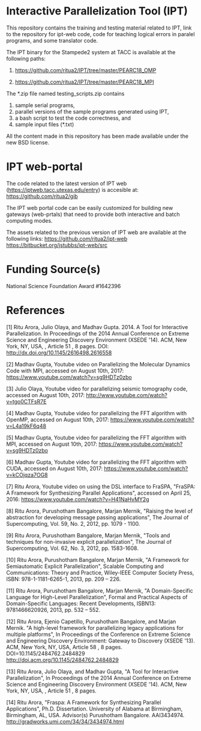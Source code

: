 # Interactive Parallelization Tool (IPT)

This repository contains the training and testing material related to IPT, link to the repository for ipt-web code, code for teaching logical errors in paralel programs, and some translator code.

The IPT binary for the Stampede2 system at TACC is available at the following paths:
1) https://github.com/ritua2/IPT/tree/master/PEARC18_OMP

2) https://github.com/ritua2/IPT/tree/master/PEARC18_MPI

The *.zip file named testing_scripts.zip contains 
1) sample serial programs, 
2) parallel versions of the sample programs generated using IPT, 
3) a bash script to test the code correctness, and 
4) sample input files (*.txt)

All the content made in this repository has been made available under the new BSD license.

# IPT web-portal 

The code related to the latest version of IPT web (https://iptweb.tacc.utexas.edu/entry) is accesible at:
https://github.com/ritua2/gib

The IPT web portal code can be easily customized for building new gateways (web-prtals) that need to provide both interactive and batch computing modes.

The assets related to the previous version of IPT web are available at the following links:
https://github.com/ritua2/ipt-web 
https://bitbucket.org/jstubbs/ipt-web/src

# Funding Source(s)
National Science Foundation Award #1642396



# References

[1] Ritu Arora, Julio Olaya, and Madhav Gupta. 2014. A Tool for Interactive Parallelization. In Proceedings of the 2014 Annual Conference on Extreme Science and Engineering Discovery Environment (XSEDE '14). ACM, New York, NY, USA, , Article 51 , 8 pages. DOI: http://dx.doi.org/10.1145/2616498.2616558

[2] Madhav Gupta, Youtube video on Parallelizing the Molecular Dynamics Code with MPI, accessed on August 10th, 2017: https://www.youtube.com/watch?v=sg9HDTz0zbo

[3] Julio Olaya, Youtube video for parallelizing seismic tomography code, accessed on August 10th, 2017: http://www.youtube.com/watch?v=tgo0CTFsR7E

[4] Madhav Gupta, Youtube video for parallelizing the FFT algorithm with OpenMP, accessed on August 10th, 2017: https://www.youtube.com/watch?v=L4a19kF6q48

[5] Madhav Gupta, Youtube video for parallelizing the FFT algorithm with MPI, accessed on August 10th, 2017: https://www.youtube.com/watch?v=sg9HDTz0zbo

[6] Madhav Gupta, Youtube video for parallelizing the FFT algorithm with CUDA, accessed on August 10th, 2017: https://www.youtube.com/watch?v=kCOjqza7OG8

[7] Ritu Arora, Youtube video on using the DSL interface to FraSPA, "FraSPA: A Framework for Synthesizing Parallel Applications", accessed on April 25, 2016: https://www.youtube.com/watch?v=H41NaHvMY2g

[8] Ritu Arora, Purushotham Bangalore, Marjan Mernik, "Raising the level of abstraction for developing message passing applications", The Journal of Supercomputing, Vol. 59, No. 2, 2012, pp. 1079 - 1100.

[9] Ritu Arora, Purushotham Bangalore, Marjan Mernik, "Tools and techniques for non-invasive explicit parallelization", The Journal of Supercomputing, Vol. 62, No. 3, 2012, pp. 1583-1608.

[10] Ritu Arora, Purushotham Bangalore, Marjan Mernik, "A Framework for Semiautomatic Explicit Parallelization", Scalable Computing and Communications: Theory and Practice, Wiley-IEEE Computer Society Press, ISBN: 978-1-1181-6265-1, 2013, pp. 209 – 226.

[11] Ritu Arora, Purushotham Bangalore, Marjan Mernik, "A Domain-Specific Language for High-Level Parallelization", Formal and Practical Aspects of Domain-Specific Languages: Recent Developments, ISBN13: 9781466620926, 2013, pp. 532 – 552.

[12] Ritu Arora, Ejenio Capetillo, Purushotham Bangalore, and Marjan Mernik. "A high-level framework for parallelizing legacy applications for multiple platforms", In Proceedings of the Conference on Extreme Science and Engineering Discovery Environment: Gateway to Discovery (XSEDE '13). ACM, New York, NY, USA, Article 58 , 8 pages. DOI=10.1145/2484762.2484829 http://doi.acm.org/10.1145/2484762.2484829

[13] Ritu Arora, Julio Olaya, and Madhav Gupta, "A Tool for Interactive Parallelization", In Proceedings of the 2014 Annual Conference on Extreme Science and Engineering Discovery Environment (XSEDE '14). ACM, New York, NY, USA, , Article 51 , 8 pages.

[14] Ritu Arora, "Fraspa: A Framework for Synthesizing Parallel Applications", Ph.D. Dissertation. University of Alabama at Birmingham, Birmingham, AL, USA. Advisor(s) Purushotham Bangalore. AAI3434974. http://gradworks.umi.com/34/34/3434974.html

